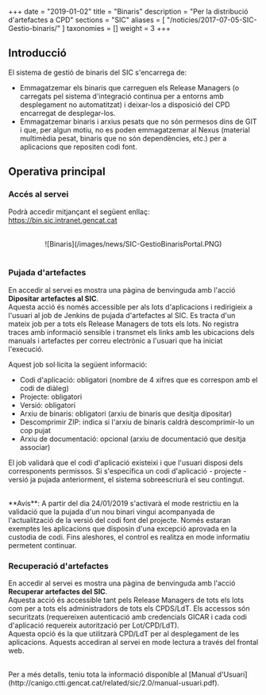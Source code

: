 +++
date = "2019-01-02"
title = "Binaris"
description = "Per la distribució d'artefactes a CPD"
sections = "SIC"
aliases = [
  "/noticies/2017-07-05-SIC-Gestio-binaris/"
]
taxonomies = []
weight = 3
+++

## Introducció

El sistema de gestió de binaris del SIC s'encarrega de:

* Emmagatzemar els binaris que carreguen els Release Managers (o carregats pel sistema d'integració continua per a entorns amb desplegament no automatitzat) i deixar-los a disposició del CPD encarregat de desplegar-los.
* Emmagatzemar binaris i arxius pesats que no són permesos dins de GIT i que, per algun motiu, no es poden emmagatzemar al Nexus (material multimèdia pesat, binaris que no són dependències, etc.) per a aplicacions que repositen codi font.

## Operativa principal

### Accés al servei

Podrà accedir mitjançant el següent enllaç: https://bin.sic.intranet.gencat.cat

<br/>
<CENTER>![Binaris](/images/news/SIC-GestioBinarisPortal.PNG)</center>
<br/>

### Pujada d'artefactes

En accedir al servei es mostra una pàgina de benvinguda amb l'acció **Dipositar artefactes al SIC**. <br/>
Aquesta acció és només accessible per als lots d'aplicacions i redirigieix a l'usuari al job de Jenkins de pujada d'artefactes al SIC. Es tracta d'un mateix job per a tots els Release Managers de tots els lots. No registra traces amb informació sensible i transmet els links amb les ubicacions dels manuals i artefactes per correu electrònic a l'usuari que ha iniciat l'execució.

Aquest job sol·licita la següent informació:

* Codi d'aplicació: obligatori (nombre de 4 xifres que es correspon amb el codi de diàleg)
* Projecte: obligatori
* Versió: obligatori
* Arxiu de binaris: obligatori (arxiu de binaris que desitja dipositar)
* Descomprimir ZIP: indica si l'arxiu de binaris caldrà descomprimir-lo un cop pujat
* Arxiu de documentació: opcional (arxiu de documentació que desitja associar)

El job validarà que el codi d'aplicació existeixi i que l'usuari disposi dels corresponents permissos. Si s'especifica un codi d'aplicació - projecte - versió ja pujada anteriorment, el sistema sobreescriurà el seu contingut.

<br/>
**Avís**: A partir del dia 24/01/2019 s'activarà el mode restrictiu en la validació que la pujada d'un nou binari vingui acompanyada de l'actualització de la versió del codi font del projecte. Només estaran exemptes les aplicacions que disposin d'una excepció aprovada en la custodia de codi. Fins aleshores, el control es realitza en mode informatiu permetent continuar.

### Recuperació d'artefactes

En accedir al servei es mostra una pàgina de benvinguda amb l'acció **Recuperar artefactes del SIC**. <br/>
Aquesta acció és accessible tant pels Release Managers de tots els lots com per a tots els administradors de tots els CPDS/LdT. Els accessos són securitzats (requereixen autenticació amb credencials GICAR i cada codi d'aplicació requereix autorització per Lot/CPD/LdT). <br/>
Aquesta opció és la que utilitzarà CPD/LdT per al desplegament de les aplicacions. Aquests accediran al servei en mode lectura a través del frontal web.

<br/>
Per a més detalls, teniu tota la informació disponible al [Manual d'Usuari](http://canigo.ctti.gencat.cat/related/sic/2.0/manual-usuari.pdf).
